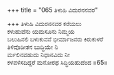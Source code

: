 +++
title = "065 ತಿಳುಹಿ ವಿದುರನನವರ"

+++
ತಿಳುಹಿ ವಿದುರನನವರ ಕರೆಯಲು  
ಕಳುಹುವೆನು ಯಮಸೂನು ನಿಮ್ಮಯ  
ಬಲುಹಿನಲಿ ಬಳುಕುವನೆ ಭೀರ್ಮಾಜನರು ಕಿರುಕುಳರೆ  
ತಿಳಿವೊಡೀತನ ಬುದ್ಧಿಯೇ ನಿ  
ರ್ಮಲಿನವಹುದು ನಿಧಾನವಿದು ನೀ  
ಕಳವಳಿಸದಿದ್ದರೆ ಮನೋರಥ ಸಿದ್ಧಿಯಹುದೆಂದ   ॥65॥
